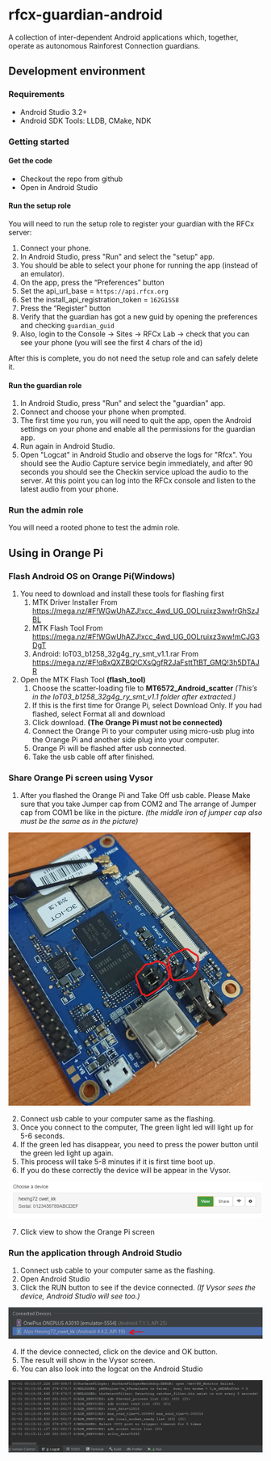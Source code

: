 rfcx-guardian-android
=====================

A collection of inter-dependent Android applications which, together, operate as autonomous Rainforest Connection guardians.

## Development environment

### Requirements

- Android Studio 3.2+
- Android SDK Tools: LLDB, CMake, NDK

### Getting started

#### Get the code

- Checkout the repo from github
- Open in Android Studio

#### Run the setup role

You will need to run the setup role to register your guardian with the RFCx server:

1. Connect your phone.
2. In Android Studio, press "Run" and select the "setup" app.
3. You should be able to select your phone for running the app (instead of an emulator).
4. On the app, press the “Preferences” button
5. Set the api_url_base = `https://api.rfcx.org`
6. Set the install_api_registration_token = `162G1SS8`
7. Press the “Register” button
8. Verify that the guardian has got a new guid by opening the preferences and checking `guardian_guid`
9. Also, login to the Console -> Sites -> RFCx Lab -> check that you can see your phone (you will see the first 4 chars of the id)

After this is complete, you do not need the setup role and can safely delete it.

#### Run the guardian role

1. In Android Studio, press "Run" and select the "guardian" app.
2. Connect and choose your phone when prompted.
3. The first time you run, you will need to quit the app, open the Android settings on your phone and enable all the permissions for the guardian app.
4. Run again in Android Studio.
5. Open "Logcat" in Android Studio and observe the logs for "Rfcx". You should see the Audio Capture service begin immediately, and after 90 seconds you should see the Checkin service upload the audio to the server. At this point you can log into the RFCx console and listen to the latest audio from your phone.

### Run the admin role

You will need a rooted phone to test the admin role.

## Using in Orange Pi

### Flash Android OS on Orange Pi(Windows)

1. You need to download and install these tools for flashing first
    1. MTK Driver Installer From https://mega.nz/#F!WGwUhAZJ!xcc_4wd_UG_0OLruixz3ww!rGhSzJBL
    2. MTK Flash Tool From https://mega.nz/#F!WGwUhAZJ!xcc_4wd_UG_0OLruixz3ww!mCJG3DgT
    3. Android: IoT03_b1258_32g4g_ry_smt_v1.1.rar From https://mega.nz/#F!q8xQXZBQ!CXsQgfR2JaFsttTtBT_GMQ!3h5DTAJR
2. Open the MTK Flash Tool **(flash_tool)**
    1. Choose the scatter-loading file to **MT6572_Android_scatter** *(This’s in the IoT03_b1258_32g4g_ry_smt_v1.1 folder after extracted.)*
    2. If this is the first time for Orange Pi, select Download Only. If you had flashed, select Format all and download
    3. Click download. **(The Orange Pi must not be connected)**
    4. Connect the Orange Pi to your computer using micro-usb plug into the Orange Pi and another side plug into your computer.
    5. Orange Pi will be flashed after usb connected.
    6. Take the usb cable off after finished.

### Share Orange Pi screen using Vysor

1. After you flashed the Orange Pi and Take Off usb cable. Please Make sure that you take Jumper cap from COM2 and The arrange of Jumper cap from COM1 be like in the picture. *(the middle iron of jumper cap also must be the same as in the picture)*

![](docs/images/vysor1.PNG?raw=true)

2. Connect usb cable to your computer same as the flashing.
3. Once you connect to the computer, The green light led will light up for 5-6 seconds.
4. If the green led has disappear, you need to press the power button until the green led light up again.
5. This process will take 5-8 minutes if it is first time boot up.
6. If you do these correctly the device will be appear in the Vysor.

![](docs/images/vysor2.PNG?raw=true)

7. Click view to show the Orange Pi screen

### Run the application through Android Studio

1. Connect usb cable to your computer same as the flashing.
2. Open Android Studio
3. Click the RUN button to see if the device connected. *(If Vysor sees the device, Android Studio will see too.)*

![](docs/images/androidstudio1.PNG?raw=true)

4. If the device connected, click on the device and OK button.
5. The result will show in the Vysor screen.
6. You can also look into the logcat on the Android Studio

![](docs/images/androidstudio2.PNG?raw=true)


